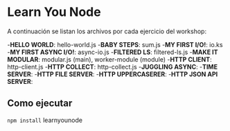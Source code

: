 # Learn You Node

A continuación se listan los archivos por cada ejercicio del workshop:

-**HELLO WORLD**: hello-world.js
-**BABY STEPS**: sum.js
-**MY FIRST I/O!**: io.ks
-**MY FIRST ASYNC I/O!**: async-io.js
-**FILTERED LS**: filtered-ls.js
-**MAKE IT MODULAR**: modular.js (main), worker-module (module)
-**HTTP CLIENT**: http-client.js
-**HTTP COLLECT**: http-collect.js
-**JUGGLING ASYNC**:
-**TIME SERVER**:
-**HTTP FILE SERVER**:
-**HTTP UPPERCASERER**:
-**HTTP JSON API SERVER**:

## Como ejecutar

` npm install
` learnyounode
